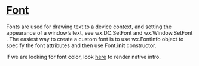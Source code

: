 # [Font](https://wxpython.org/Phoenix/docs/html/wx.Font.html)

Fonts are used for drawing text to a device context, and setting the appearance of a window’s text, see wx.DC.SetFont and wx.Window.SetFont . The easiest way to create a custom font is to use wx.FontInfo object to specify the font attributes and then use Font.__init__ constructor.

If we are looking for font color, look [here](https://wxpython.org/Phoenix/docs/html/wx.RendererNative.html#wx-renderernative) to render native intro.